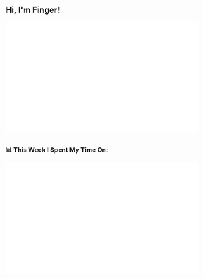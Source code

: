 <h2> Hi, I'm Finger!</h2>

<img align="right" src="https://raw.githubusercontent.com/spianmo/github-stats/master/generated/overview.svg#gh-light-mode-only">

<!-- <img align="right" height="160em" src="https://github-readme-stats-eight-theta.vercel.app/api/top-langs/?username=spianmo&layout=compact&langs_count=8&theme=algolia"/>	 -->
	
```go
package main

type Me struct {
	Name   string
	Job    string
	Code   string
	Skills string
}

func main() {
	me := &Me{
		Name:   "Finger",
		Job:    "Client-side Engineer",
		Code:   "Java and C++ and Others",
		Skills: "Android Security NLP ^o^",
	}
	_ = me
}
```


<h3>📊 This Week I Spent My Time On:</h3>
<img align='right' src="https://raw.githubusercontent.com/spianmo/github-stats/master/generated/languages.svg#gh-light-mode-only">

<!--START_SECTION:waka-->

```text
Vue.js                   19 hrs          ███████████░░░░░░░░░░░░░░   43.46 %
JavaScript               8 hrs 42 mins   █████░░░░░░░░░░░░░░░░░░░░   19.89 %
TypeScript               7 hrs 28 mins   ████▒░░░░░░░░░░░░░░░░░░░░   17.09 %
Python                   5 hrs 12 mins   ███░░░░░░░░░░░░░░░░░░░░░░   11.91 %
JSON                     1 hr 39 mins    █░░░░░░░░░░░░░░░░░░░░░░░░   03.79 %
AlibabaCloudROS (JSON)   38 mins         ▒░░░░░░░░░░░░░░░░░░░░░░░░   01.47 %
```

<!--END_SECTION:waka-->
